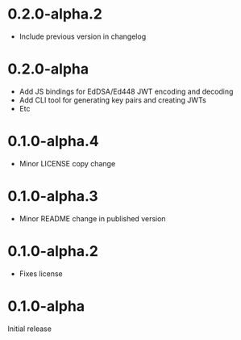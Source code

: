 # 0.2.0-alpha.2

- Include previous version in changelog

# 0.2.0-alpha

- Add JS bindings for EdDSA/Ed448 JWT encoding and decoding
- Add CLI tool for generating key pairs and creating JWTs
- Etc

# 0.1.0-alpha.4

- Minor LICENSE copy change

# 0.1.0-alpha.3

- Minor README change in published version

# 0.1.0-alpha.2

- Fixes license

# 0.1.0-alpha

Initial release
